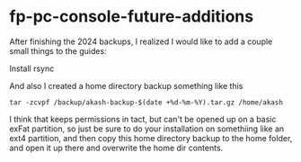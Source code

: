 # fp-pc-console-future-additions

After finishing the 2024 backups, I realized I would like to add a couple small things to the guides:

Install rsync

And also I created a home directory backup something like this
~~~
tar -zcvpf /backup/akash-backup-$(date +%d-%m-%Y).tar.gz /home/akash
~~~
I think that keeps permissions in tact, but can't be opened up on a basic exFat partition, so just be sure to do your installation on somethiing like an ext4 partition, and then copy this home directory backup to the home folder, and open it up there and overwrite the home dir contents.



